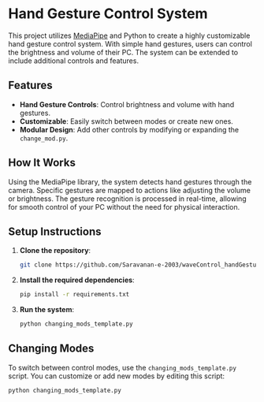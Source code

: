 # Hand Gesture Control System

This project utilizes [MediaPipe](https://mediapipe.dev/](https://ai.google.dev/edge/mediapipe/solutions/guide)) and Python to create a highly customizable hand gesture control system. With simple hand gestures, users can control the brightness and volume of their PC. The system can be extended to include additional controls and features.

## Features
- **Hand Gesture Controls**: Control brightness and volume with hand gestures.
- **Customizable**: Easily switch between modes or create new ones.
- **Modular Design**: Add other controls by modifying or expanding the `change_mod.py`.

## How It Works
Using the MediaPipe library, the system detects hand gestures through the camera. Specific gestures are mapped to actions like adjusting the volume or brightness. The gesture recognition is processed in real-time, allowing for smooth control of your PC without the need for physical interaction.

## Setup Instructions

1. **Clone the repository**:
    ```bash
    git clone https://github.com/Saravanan-e-2003/waveControl_handGesture_input_controls.git
    ```
2. **Install the required dependencies**:
    ```bash
    pip install -r requirements.txt
    ```
3. **Run the system**:
    ```bash
    python changing_mods_template.py
    ```

## Changing Modes
To switch between control modes, use the `changing_mods_template.py` script. You can customize or add new modes by editing this script:
```bash
python changing_mods_template.py
